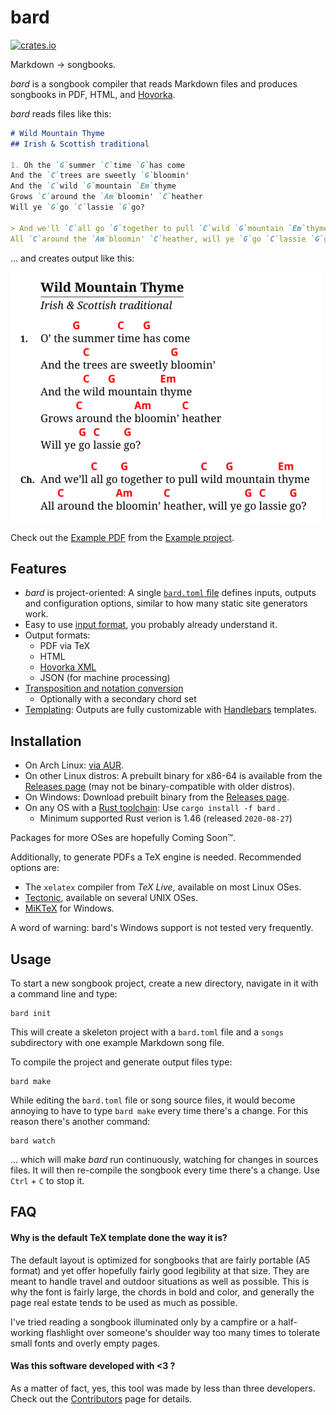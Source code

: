 # bard

[![crates.io](https://img.shields.io/crates/v/bard.svg)](https://crates.io/crates/bard)

Markdown → songbooks.

_bard_ is a songbook compiler that reads Markdown files and produces songbooks in PDF, HTML, and [Hovorka](http://karel-hovorka.eu/zpevnik/).

_bard_ reads files like this:

```Markdown
# Wild Mountain Thyme
## Irish & Scottish traditional

1. Oh the `G`summer `C`time `G`has come
And the `C`trees are sweetly `G`bloomin'
And the `C`wild `G`mountain `Em`thyme
Grows `C`around the `Am`bloomin' `C`heather
Will ye `G`go `C`lassie `G`go?

> And we'll `C`all go `G`together to pull `C`wild `G`mountain `Em`thyme
All `C`around the `Am`bloomin' `C`heather, will ye `G`go `C`lassie `G`go?
```

... and creates output like this:

![example-output](./doc/example.png "Example PDF output")

Check out the [Example PDF](https://raw.githubusercontent.com/vojtechkral/bard/main/example/output/songbook.pdf)
from the [Example project](./example).

## Features

- _bard_ is project-oriented: A single [`bard.toml` file](./doc/bard.toml.md) defines inputs, outputs and
  configuration options, similar to how many static site generators work.
- Easy to use [input format](./doc/markdown.md), you probably already understand it.
- Output formats:
    - PDF via TeX
    - HTML
    - [Hovorka XML](http://karel-hovorka.eu/zpevnik/)
    - JSON (for machine processing)
- [Transposition and notation conversion](./doc/transposition.md)
    - Optionally with a secondary chord set
- [Templating](./doc/templates.md): Outputs are fully customizable with [Handlebars](https://handlebarsjs.com/) templates.

## Installation

- On Arch Linux: [via AUR](https://aur.archlinux.org/packages/bard/).
- On other Linux distros: A prebuilt binary for x86-64 is available from the [Releases page](https://github.com/vojtechkral/bard/releases) (may not be binary-compatible with older distros).
- On Windows: Download prebuilt binary from the [Releases page](https://github.com/vojtechkral/bard/releases).
- On any OS with a [Rust toolchain](https://rustup.rs/): Use `cargo install -f bard` .
    - Minimum supported Rust verion is 1.46 (released `2020-08-27`)

Packages for more OSes are hopefully Coming Soon™.

Additionally, to generate PDFs a TeX engine is needed.
Recommended options are:
- The `xelatex` compiler from _TeX Live_, available on most Linux OSes.
- [Tectonic](https://tectonic-typesetting.github.io/en-US/), available on several UNIX OSes.
- [MiKTeX](https://miktex.org/) for Windows.

A word of warning: bard's Windows support is not tested very frequently.

## Usage

To start a new songbook project, create a new directory, navigate in it with a command line and type:

    bard init

This will create a skeleton project with a `bard.toml` file and a `songs` subdirectory with one example Markdown song file.

To compile the project and generate output files type:

    bard make

While editing the `bard.toml` file or song source files, it would become annoying to have to type `bard make` every time there's a change. For this reason there's another command:

    bard watch

... which will make _bard_ run continuously, watching for changes in sources files.
It will then re-compile the songbook every time there's a change. Use `Ctrl` + `C` to stop it.

## FAQ

#### Why is the default TeX template done the way it is?

The default layout is optimized for songbooks that are fairly portable (A5 format)
and yet offer hopefully fairly good legibility at that size. They are meant to handle
travel and outdoor situations as well as possible.
This is why the font is fairly large, the chords in bold and color,
and generally the page real estate tends to be used as much as possible.

I've tried reading a songbook illuminated only by a campfire or a half-working flashlight
over someone's shoulder way too many times to tolerate small fonts and overly empty pages.

#### Was this software developed with <3 ?

As a matter of fact, yes, this tool was made by less than three developers.
Check out the [Contributors](https://github.com/vojtechkral/bard/graphs/contributors) page for details.
